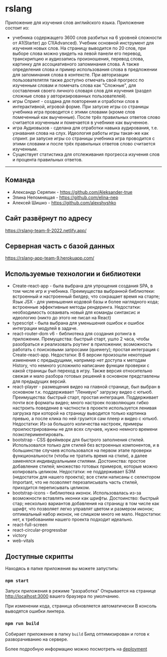 # rslang
Приложение для изучения слов английского языка. Приложение состоит из:
- учебника содержащего 3600 слов разбитых на 6 уровней сложности от A1(Starter) до С1(Advanced). Учебник основной инструмент для изучения новых слов. На страницу выводится по 20 слов, при выборе слова можно увидеть на левой панели его перевод, транскрипцию и аудиозапись произношения, перевод слова, картинку для ассоциативного запоминания слова. А также определения слова и пример использования слова в предложении для запоминания слова в контексте. При авторизации пользователятля также доступно отмечать свой прогресс по изученным словам и помечать слова как "Сложные", для составления своего личного словаря слов для изучения (раздел сложные слова у авторизированных пользователей).
- игры Спринт - создана для повторения и отработки слов в интерактивной, игровой форме. При запуске игры со страницы учебника игра проводится с этими словами (кроме слов помеченный как выученные). После трёх правильных ответов слово считается изученным и помечается в учебнике как выученное. 
- игра Аудиовызов - сделана для отработки навыка аудирования, т.е. узнавания слова на слух. Идеология работы игры такая-же как спринт. ри запуске игры со страницы учебника игра проводится с этими словами и после трёх правильных ответов слово считается изученным.
- Существует статистика для отслеживания прогресса изучения слов и процента правильных ответов.
_______

## Команда
- Александр Серяпин - https://github.com/Aleksander-true
- Элина Непомнящая - https://github.com/elina-nep
- Алексей Шишко - https://github.com/alexshyshko

## Сайт развёрнут по адресу
https://rslang-team-9-2022.netlify.app/

## Серверная часть с базой данных
https://rslang-app-team-9.herokuapp.com/

## Используемые технологии и библиотеки
- Сreate-react-app - была выбрана для упрощения создания SPA, в том числе игр и учебника. Преимущества выбранной библиотеки: встроенный и настроенный билдер, что сокращает время на старте; Язык JSX - для уменьшения кодовой базы и более наглядного кода; встроенные эффективные методы рендеринга. Недостатки: необходимость осваивать новый для команды синтаксис и идеологию (никто до этого не писал на React)
- typescript - была выбрана для уменьшения ошибок и ошибок интеграции модулей в задаче. 
- react-router-dom v6 - библиотека для создания ротинга в приложении. Премущества: быстрый старт, ушло 2 часа, чтобы разобраться и реализовать роутинг в приложении; возможность работать с поисковыми запросами (quewery); простая интеграция с Сreate-react-app. Недостатки: В 6 версии произошли некоторые изменения с предыдущими, например нет доступа к методам History, что немного усложнило написание функции проверки с какой страницы был переход в игру. Также версия относительно свежая и мало разбора готовых решений в основном представлены для предыдущих версий.
- react-player - размещения видео на главной странице, был выбран в основном т.к. поддерживает "Ленивую" загрузку видео с ютьюб. Преимущества: быстрый старт, простая интеграция. Поддерживает почти все форматы видео; много настроек позволяющих гибко настроить поведение в частности в проекте используется ленивая загрузка при которой на страницу выводится только картинка превью, а после клика по ней грузится сам плеер и видео с ютьюб. Недостатки: Из-за большого количества настроек, примеры проилюстрированны не для всех случаев, нужно немного времени поэкспериментировать.
- bootstrap - CSS фреймворк для быстрого заполнения стилей. Использовался только для стилей без встроенных компонентов, и в большинстве случаев использовался на первом этапе проверки функциональности (чтобы не тратить время на стили),  а далее заменялся индивидуальными стилями. Достоинства: простое добавление стилей; множество готовых примеров, которые можно копировать целиком. Недостатки: не поддерживает БЭМ (недостаток для нашего проекта); все стили написаны с селектором Important, что не позволяет перезаписывать часть стилей, приходится переписывать целиком.
- bootstrap-icons - библиотека иконок. Использовалась из-за возможности вставлять иконки как шрифты. Достоинство: быстрый стар; несколько вариантов добавления на страницу в том числе как шрифт, что позволяет легко управлят цветом и размером иконок; оптимальный набор иконок, не слишком много не мало. Недостатки: нет, к требованиям нашего проекта подходит идеально.
-  react-full-screen
-  react-circular-progressbar
-  victory
-  web-vitals

## Доступные скрипты

Находясь в папке приложения вы можете запустить:

### `npm start`

Запуск приложения в режиме "разработка"
Открывается на странице [http://localhost:3000](http://localhost:3000) вашего браузера по умолчанию.

При изменении кода, страница обновляется автоматически
В консоль выводятся ошибки линтера.

### `npm run build`

Собирает приложение в папку `build`
Билд оптимизирован и готов к разворачиванию на сервере.

Более подробную информацию можно посмотреть на [deployment](https://facebook.github.io/create-react-app/docs/deployment)
